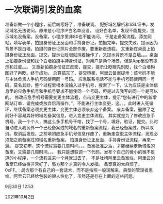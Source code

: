 # 一次联调引发的血案

准备新做一个小程序，前后端写好了，准备联调。
配好域名解析和SSL证书，发现域名无法访问，原来是小程序IP白名单没设。
设好白名单，发现不能提交，提示域名没备案。没备案，小程序里非80也不能访问。
于是走备案流程，添加网站，填写表单，拍摄身份证正反面和手持身份证，拍摄完毕，提交失败，提示因为背景不是白墙，拍摄的身份证照片全部作废，要重新走流程。
又重新在桌面上拍摄身份证正反面，提交，提示让眨眼就照着操作了，又提示背景不是白墙。。。桌面上拍摄身份证和找个白墙拍摄手持身份证，对用户是两个场景，但是App里没有提示和过度。。。
又重新拍摄身份证正反面，提交，提示让眨眼先别眨，找个白墙构图好了再眨。终于成功。
总算搞完了，提交审核，阿里云备案提示：该号码不能与主体负责人手机号码使用同一号码。 应急联系电话不能与手机号码使用同一号码。莫名其妙，整个过程里根本没输入过手机号，搜索了一下，认为应该是主体信息里的应急手机号和手机号要求不能使同一个号码，但是过去我写的同一个是可以的。
修改应急手机号需要变更主体流程，点击变更主体，提示“您有进行中的新增网站订单，请完成或放弃后再操作。”，不能进行主体变更，这。。。此时进入死循环，继续备案必须变更主体，变更主体必须废弃这个备案。
废弃备案，删除了之前好不容易弄好的域名备案信息，进入变更主体流程。
其实就是为了修改应急手机号。我一个个人，搞这么多手机号干啥，找了一个号，填好，验证，提交。此时自动进入我另外一个已经备案过的域名的重新备案流程，我已经备案过，所以取消。取消后发现，之前填的应急手机号信息作废了，重新走变更主体流程，发现必须把之前备案过的域名重新备案。
拍摄身份证正反面，手持身份证流程，再来一遍。
提交初审，这个流程需要几周时间。。。备案批准之后，才能继续走新域名的备案，又需要几周时间。。。
我只是想联调一下代码，发布个自己的微小的微不足道的小程序，一个流程进来一个月就过去了。
不是吐槽阿里云备案烂，阿里云的备案已经做得非常好了，局方那个才真的令人发指。
备案真的太麻烦了。
0xFF_：局方那个有自己的一套话术，而不是按照一般理解来，典型的管理者思维。阿里云已经给包装的很人性化了，虽然还是存在上面的这些问题。

9月30日 12:53

2021年10月2日  